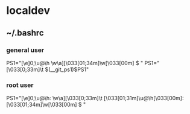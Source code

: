 # localdev

## ~/.bashrc

### general user

PS1="\[\e]0;\u@\h \w\a\]\[\033[01;34m\]\w\[\033[00m\] \$ "
PS1="\[\033[0;33m\]\t \$(__git_ps1)$PS1"

### root user

PS1="\[\e]0;\u@\h: \w\a\]\[\033[0;33m\]\t \[\033[01;31m\]\u@\h\[\033[00m\]:\[\033[01;34m\]\w\[\033[00m\] \$ "
